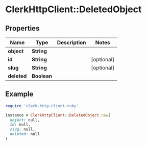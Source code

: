 # ClerkHttpClient::DeletedObject

## Properties

| Name | Type | Description | Notes |
| ---- | ---- | ----------- | ----- |
| **object** | **String** |  |  |
| **id** | **String** |  | [optional] |
| **slug** | **String** |  | [optional] |
| **deleted** | **Boolean** |  |  |

## Example

```ruby
require 'clerk-http-client-ruby'

instance = ClerkHttpClient::DeletedObject.new(
  object: null,
  id: null,
  slug: null,
  deleted: null
)
```

